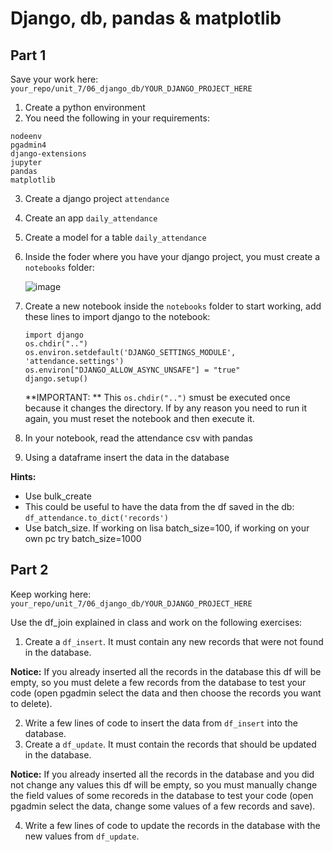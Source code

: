 # Django, db, pandas & matplotlib

## Part 1

Save your work here: ```your_repo/unit_7/06_django_db/YOUR_DJANGO_PROJECT_HERE```

1. Create a python environment
2. You need the following in your requirements:

```
nodeenv
pgadmin4
django-extensions
jupyter
pandas
matplotlib
```

3. Create a django project ```attendance```
4. Create an app ```daily_attendance```
5. Create a model for a table ```daily_attendance```
6. Inside the foder where you have your django project, you must create a ```notebooks``` folder:
   
   ![image](https://github.com/novillo-cs/softdev_material/assets/123229891/55d2db48-b68c-4570-9356-03ebfbb52bde)


8. Create a new notebook inside the ```notebooks``` folder to start working, add these lines to import django to the notebook:
   ```
   import django
   os.chdir("..")
   os.environ.setdefault('DJANGO_SETTINGS_MODULE', 'attendance.settings')
   os.environ["DJANGO_ALLOW_ASYNC_UNSAFE"] = "true" 
   django.setup()
   ```

   **IMPORTANT: ** This ```os.chdir("..")``` smust be executed once because it changes the directory. If by any reason you need to run it again, you must reset the notebook and then execute it.
   
9. In  your notebook, read the attendance csv with pandas
10. Using a dataframe insert the data in the database
   
   **Hints:**

   - Use bulk_create
   - This could be useful to have the data from the df saved in the db: ```df_attendance.to_dict('records')```
   - Use batch_size. If working on lisa batch_size=100, if working on your own pc try batch_size=1000
     
## Part 2

Keep working here: ```your_repo/unit_7/06_django_db/YOUR_DJANGO_PROJECT_HERE```

Use the df_join explained in class and work on the following exercises:

1. Create a ```df_insert```. It must contain any new records that were not found in the database.

**Notice:** If you already inserted all the records in the database this df will be empty, so you must delete a few records from the database to test your code (open pgadmin select the data and then choose the records you want to delete).

2. Write a few lines of code to insert the data from ```df_insert``` into the database.
3. Create a ```df_update```. It must contain the records that should be updated in the database.

**Notice:** If you already inserted all the records in the database and you did not change any values this df will be empty, so you must manually change the field values of some recoreds in the database to test your code (open pgadmin select the data, change some values of a few records and save).

4. Write a few lines of code to update the records in the database with the new values from ```df_update```.
